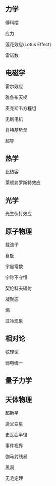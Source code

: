 ## 力学

傅科摆

应力

莲花效应(Lotus Effect)

雷诺数

## 电磁学

霍尔效应 

雅各布天梯 

麦克斯韦方程组

无刷电机

肖特基势垒

超导

## 热学

比热容

莱顿弗罗斯特效应 

## 光学

光生伏打效应 

## 原子物理

载流子 

自旋 

宇宙常数

宇称不守恒

契伦科夫辐射

凝聚态

熵

过冷现象 

## 相对论

弦理论 

弱电统一

## 量子力学

## 天体物理

超新星

造父变星

史瓦西半径 

事件视界 

伽马射线暴

黑洞 

无毛定理 


